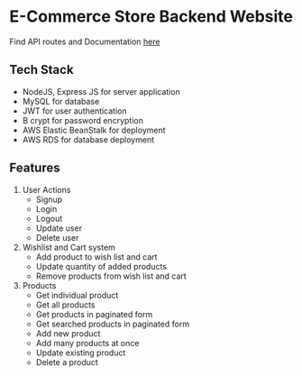 # E-Commerce Store Backend Website

Find API routes and Documentation [here](https://www.hjsfdjjksdf.in/)

## Tech Stack

- NodeJS, Express JS for server application
- MySQL for database
- JWT for user authentication
- B crypt for password encryption
- AWS Elastic BeanStalk for deployment
- AWS RDS for database deployment

## Features

1. User Actions
    - Signup
    - Login
    - Logout
    - Update user
    - Delete user
2. Wishlist and Cart system
    - Add product to wish list and cart
    - Update quantity of added products
    - Remove products from wish list and cart
3. Products
    - Get individual product
    - Get all products
    - Get products in paginated form
    - Get searched products in paginated form
    - Add new product
    - Add many products at once
    - Update existing product
    - Delete a product
